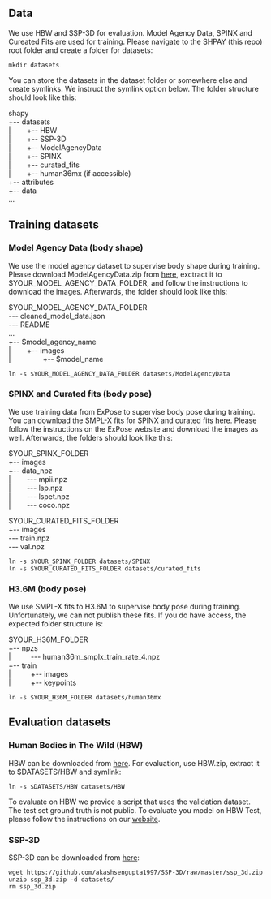 ## Data

We use HBW and SSP-3D for evaluation. Model Agency Data, SPINX and Cureated Fits are used for training. Please navigate to the SHPAY (this repo) root folder and create a folder for datasets:
```
mkdir datasets
```

You can store the datasets in the dataset folder or somewhere else and create symlinks. We instruct the symlink option below. The folder structure should look like this:

shapy \
+-- datasets \
|&nbsp; &nbsp; &nbsp; &nbsp; +-- HBW \
|&nbsp; &nbsp; &nbsp; &nbsp; +-- SSP-3D \
|&nbsp; &nbsp; &nbsp; &nbsp; +-- ModelAgencyData \
|&nbsp; &nbsp; &nbsp; &nbsp; +-- SPINX \
|&nbsp; &nbsp; &nbsp; &nbsp; +-- curated_fits \
|&nbsp; &nbsp; &nbsp; &nbsp; +-- human36mx (if accessible) \
+-- attributes \
+-- data \
... 


## Training datasets

### Model Agency Data (body shape)
We use the model agency dataset to supervise body shape during training. Please download ModelAgencyData.zip from [here](https://shapy.is.tue.mpg.de), exctract it to $YOUR_MODEL_AGENCY_DATA_FOLDER, and follow the instructions to download the images. Afterwards, the folder should look like this:

$YOUR_MODEL_AGENCY_DATA_FOLDER \
--- cleaned_model_data.json \
--- README \
... \
+-- $model_agency_name \
|&nbsp; &nbsp; &nbsp; &nbsp; +-- images \
|&nbsp; &nbsp; &nbsp; &nbsp; &nbsp; &nbsp; &nbsp; &nbsp; +-- $model_name 

```
ln -s $YOUR_MODEL_AGENCY_DATA_FOLDER datasets/ModelAgencyData
```

### SPINX and Curated fits (body pose)
We use training data from ExPose to supervise body pose during training. You can download the SMPL-X fits for SPINX and curated fits [here](https://expose.is.tue.mpg.de/download.php). Please follow the instructions on the ExPose website and download the images as well. Afterwards, the folders should look like this:

$YOUR_SPINX_FOLDER \
+-- images \
+-- data_npz \
|&nbsp; &nbsp; &nbsp; &nbsp; --- mpii.npz \
|&nbsp; &nbsp; &nbsp; &nbsp; --- lsp.npz \
|&nbsp; &nbsp; &nbsp; &nbsp; --- lspet.npz \
|&nbsp; &nbsp; &nbsp; &nbsp; --- coco.npz 

$YOUR_CURATED_FITS_FOLDER \
+-- images \
--- train.npz \
--- val.npz 

```
ln -s $YOUR_SPINX_FOLDER datasets/SPINX
ln -s $YOUR_CURATED_FITS_FOLDER datasets/curated_fits
```

### H3.6M (body pose)
We use SMPL-X fits to H3.6M to supervise body pose during training. Unfortunately, we can not publish these fits. If you do have access, the expected folder structure is:

$YOUR_H36M_FOLDER \
+-- npzs \
|&nbsp; &nbsp; &nbsp; &nbsp; &nbsp; --- human36m_smplx_train_rate_4.npz \
+-- train \
|&nbsp; &nbsp; &nbsp; &nbsp; &nbsp;  +-- images \
|&nbsp; &nbsp; &nbsp; &nbsp; &nbsp;  +-- keypoints 

```
ln -s $YOUR_H36M_FOLDER datasets/human36mx
```

## Evaluation datasets

### Human Bodies in The Wild (HBW)

HBW can be downloaded from [here](https://shapy.is.tue.mpg.de). For evaluation, use HBW.zip, extract it to $DATASETS/HBW and symlink:
```
ln -s $DATASETS/HBW datasets/HBW
```

To evaluate on HBW we provice a script that uses the validation dataset. The test set ground truth is not public. To evaluate you model on HBW Test, please follow the instructions on our [website](https://shapy.is.tue.mpg.de).

### SSP-3D
SSP-3D can be downloaded from [here](https://github.com/akashsengupta1997/SSP-3D):
```
wget https://github.com/akashsengupta1997/SSP-3D/raw/master/ssp_3d.zip 
unzip ssp_3d.zip -d datasets/
rm ssp_3d.zip
```
